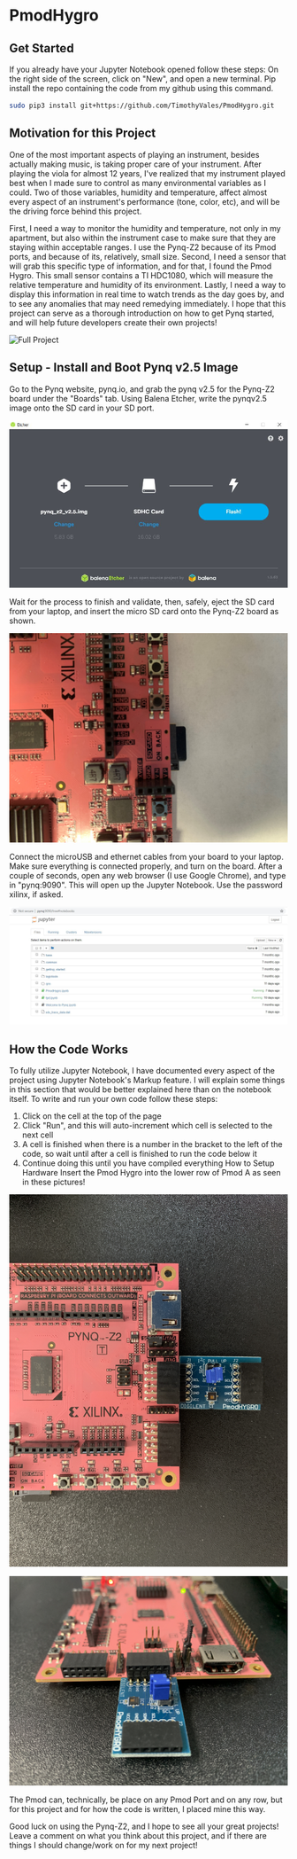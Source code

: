 # PmodHygro

## Get Started
If you already have your Jupyter Notebook opened follow these steps:
On the right side of the screen, click on "New", and open a new terminal. Pip install the repo containing the code from my github using this command. 

```sh
sudo pip3 install git+https://github.com/TimothyVales/PmodHygro.git
```

## Motivation for this Project
One of the most important aspects of playing an instrument, besides actually making music, is taking proper care of your instrument. After playing the viola for almost 12 years, I've realized that my instrument played best when I made sure to control as many environmental variables as I could. Two of those variables, humidity and temperature, affect almost every aspect of an instrument's performance (tone, color, etc), and will be the driving force behind this project. 

First, I need a way to monitor the humidity and temperature, not only in my apartment, but also within the instrument case to make sure that they are staying within acceptable ranges. I use the Pynq-Z2 because of its Pmod ports, and because of its, relatively, small size. Second, I need a sensor that will grab this specific type of information, and for that, I found the Pmod Hygro. This small sensor contains a TI HDC1080, which will measure the relative temperature and humidity of its environment. Lastly, I need a way to display this information in real time to watch trends as the day goes by, and to see any anomalies that may need remedying immediately. 
I hope that this project can serve as a thorough introduction on how to get Pynq started, and will help future developers create their own projects! 

![Full Project](https://github.com/TimothyVales/PmodHygro/blob/master/Full_board_setup.jpg)

## Setup - Install and Boot Pynq v2.5 Image
Go to the Pynq website, pynq.io, and grab the pynq v2.5 for the Pynq-Z2 board under the "Boards" tab. 
Using Balena Etcher, write the pynqv2.5 image onto the SD card in your SD port.

![Balena UI](https://github.com/TimothyVales/PmodHygro/blob/master/Balena.JPG)

Wait for the process to finish and validate, then, safely, eject the SD card from your laptop, and insert the micro SD card onto the Pynq-Z2 board as shown. 

![SD Card Location](https://github.com/TimothyVales/PmodHygro/blob/master/SD_Card.jpg)

Connect the microUSB and ethernet cables from your board to your laptop. 
Make sure everything is connected properly, and turn on the board. After a couple of seconds, open any web browser (I use Google Chrome), and type in "pynq:9090". This will open up the Jupyter Notebook. Use the password xilinx, if asked.

![Jupyter NB](https://github.com/TimothyVales/PmodHygro/blob/master/JupyterNB.JPG)

## How the Code Works
To fully utilize Jupyter Notebook, I have documented every aspect of the project using Jupyter Notebook's Markup feature. I will explain some things in this section that would be better explained here than on the notebook itself. 
To write and run your own code follow these steps:
1) Click on the cell at the top of the page
2) Click "Run", and this will auto-increment which cell is selected to the next cell
3) A cell is finished when there is a number in the bracket to the left of the code, so wait until after a cell is finished to run the code below it
4) Continue doing this until you have compiled everything
How to Setup Hardware
Insert the Pmod Hygro into the lower row of Pmod A as seen in these pictures! 

![Pmod Top](https://github.com/TimothyVales/PmodHygro/blob/master/Pmod_top.jpg)

![Pmod Side](https://github.com/TimothyVales/PmodHygro/blob/master/Pmod_side.JPG)

The Pmod can, technically, be place on any Pmod Port and on any row, but for this project and for how the code is written, I placed mine this way. 
 
Good luck on using the Pynq-Z2, and I hope to see all your great projects! Leave a comment on what you think about this project, and if there are things I should change/work on for my next project! 
